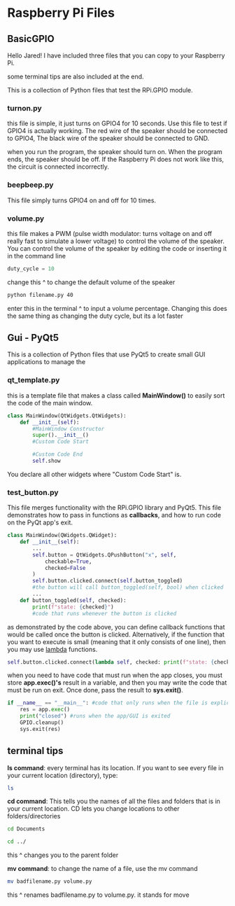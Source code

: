 # Raspberry Pi Files

## BasicGPIO
Hello Jared! 
I have included three files that you can copy to your Raspberry Pi.

some terminal tips are also included at the end.

This is a collection of Python files that test the RPi.GPIO module. 

### turnon.py

this file is simple, it just turns on GPIO4 for 10 seconds. Use this file to test if GPIO4 is actually working.
The red wire of the speaker should be connected to GPIO4, The black wire of the speaker should be connected to GND.

when you run the program, the speaker should turn on. When the program ends, the speaker should be off. If the Raspberry Pi does not work like this, the circuit is connected incorrectly.

### beepbeep.py

This file simply turns GPIO4 on and off for 10 times.

### volume.py

this file makes a PWM (pulse width modulator: turns voltage on and off really fast to simulate a lower voltage) to control the volume of the speaker.
You can control the volume of the speaker by editing the code or inserting it in the command line

```python
duty_cycle = 10
```

change this ^ to change the default volume of the speaker

```bash
python filename.py 40
```

enter this in the terminal ^ to input a volume percentage. Changing this does the same thing as changing the duty cycle, but its a lot faster

## Gui - PyQt5

This is a collection of Python files that use PyQt5 to create small GUI applications to manage the

### qt_template.py

this is a template file that makes a class called __MainWindow()__ to easily sort the code of the main window.

```python
class MainWindow(QtWidgets.QtWidgets):
    def __init__(self):
        #MainWindow Constructor
        super().__init__()
        #Custom Code Start

        #Custom Code End
        self.show
```

You declare all other widgets where "Custom Code Start" is.

### test_button.py

This file merges functionality with the RPi.GPIO library and PyQt5. This file demonstrates how to pass in functions as __callbacks__, and how to run code on the PyQt app's exit. 

```python
class MainWindow(QWidgets.QWidget):
    def __init__(self):
        ...
        self.button = QtWidgets.QPushButton("x", self, 
            checkable=True, 
            checked=False
        )
        self.button.clicked.connect(self.button_toggled) 
        #the button will call button_toggled(self, bool) when clicked
        ...
    def button_toggled(self, checked):
        print(f"state: {checked}")
        #code that runs whenever the button is clicked
```

as demonstrated by the code above, you can define callback functions that would be called once the button is clicked. Alternatively, if the function that you want to execute is small (meaning that it only consists of one line), then you may use [lambda](https://sparkbyexamples.com/python/python-lambda-function/) functions. 

```python
self.button.clicked.connect(lambda self, checked: print(f"state: {checked}")
```

when you need to have code that must run when the app closes, you must store __app.exec()'s__ result in a variable, and then you may write the code that must be run on exit. Once done, pass the result to __sys.exit()__. 

```python
if __name__ == "__main__": #code that only runs when the file is explicity called in the terminal
    res = app.exec()
    print("closed") #runs when the app/GUI is exited
    GPIO.cleanup()
    sys.exit(res)
```
## terminal tips

__ls command__:
every terminal has its location. If you want to see every file in your current location (directory), type: 

```sh
ls
```

__cd command__:
This tells you the names of all the files and folders that is in your current location. 
CD lets you change locations to other folders/directories

```sh
cd Documents
```

```sh
cd ../
```

this ^ changes you to the parent folder

__mv command__:
to change the name of a file, use the mv command

```sh
mv badfilename.py volume.py
```

this ^ renames badfilename.py to volume.py. it stands for move
